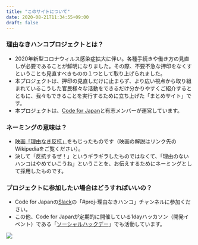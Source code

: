 ```yaml
---
title: "このサイトについて"
date: 2020-08-21T11:34:55+09:00
draft: false
---
```

### 理由なきハンコプロジェクトとは？
- 2020年新型コロナウィルス感染症拡大に伴い。各種手続きや働き方の見直しが必要であることが鮮明になりました。その際、不要不急な押印をなくすということも見直すべきものの１つとして取り上げられました。
- 本プロジェクトは、押印の見直しだけに止まらず、より広い視点から取り組まれているこうした官民様々な活動をできるだけ分かりやすくご紹介するとともに、我々もできることを実行するために立ち上げた「まとめサイト」です。
- 本プロジェクトは、[Code for Japan](https://www.code4japan.org/)と有志メンバーが運営しています。

### ネーミングの意味は？
- [映画「理由なき反抗」](https://ja.wikipedia.org/wiki/%E7%90%86%E7%94%B1%E3%81%AA%E3%81%8D%E5%8F%8D%E6%8A%97)をもじったものです（映画の解説はリンク先のWikipediaをご覧ください）。
- 決して「反抗するぜ！」というギラギラしたものではなくて、「理由のないハンコはやめていこうね」ということを、お伝えするためにネーミングとして採用したものです。

### プロジェクトに参加したい場合はどうすればいいの？
- Code for Japanの[Slack](https://join.slack.com/t/cfj/shared_invite/zt-473qa2x1-Fc_Uo76uPPRm2j~JBWRx1w)の「#proj-理由なきハンコ」チャンネルに参加ください。
- この他、Code for Japanが定期的に開催している1dayハッカソン（開発イベント）である「[ソーシャルハックデー](https://www.code4japan.org/activity/socialhackday)」でも活動しています。

![](https://i.imgur.com/iurBKuS.jpg)
